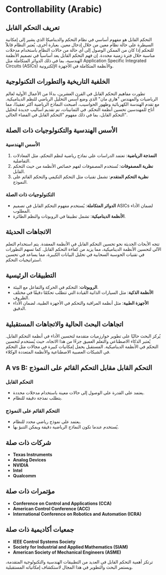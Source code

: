 # Controllability (Arabic)

## تعريف التحكم القابل

التحكم القابل هو مفهوم أساسي في نظام التحكم والديناميكا الذي يشير إلى إمكانية السيطرة على حالة نظام معين من خلال إدخال معين. بعبارة أخرى، يُعتبر النظام قابلاً للتحكم إذا كان من الممكن الوصول إلى أي حالة من حالات النظام باستخدام مدخلات مناسبة خلال فترة زمنية محددة. إن فهم التحكم القابل يعد أساسياً في تصميم الأنظمة الهندسية، بما في ذلك الدوائر المتكاملة مثل Application Specific Integrated Circuits (ASICs) والأنظمة المتكاملة في الأجهزة الإلكترونية.

## الخلفية التاريخية والتطورات التكنولوجية

تطورت مفاهيم التحكم القابل في القرن العشرين، بدءًا من الأعمال الأولية لعالم الرياضيات والمهندس "هاري مان" الذي وضع أسس التحليل الرياضي للنظم الديناميكية. مع تقدم الهندسة الكهربائية وظهور الحواسيب، أصبحت النماذج الرياضية أكثر تعقيدًا، مما أتاح للمهندسين تحسين أنظمة التحكم. في الثمانينات، تم تقديم أساليب جديدة لتحليل التحكم القابل، بما في ذلك مفهوم "التحكم القابل في الفضاء الحالى".

## الأسس الهندسية والتكنولوجيات ذات الصلة

### الأسس الهندسية

1. **النمذجة الرياضية**: تعتمد الدراسات على نماذج رياضية لنظم التحكم، مثل المعادلات التفاضلية.
2. **نظرية المصفوفات**: تُستخدم المصفوفات لفهم خصائص الأنظمة من حيث التحكم القابل.
3. **نظرية التحكم المتقدم**: تشمل تقنيات مثل التحكم التكيفي والتحكم القائم على النموذج.

### التكنولوجيات ذات الصلة

- **الدوائر المتكاملة**: يُستخدم مفهوم التحكم القابل في تصميم ASICs لضمان الأداء المطلوب.
- **الأنظمة الديناميكية**: تشمل تطبيقا في الروبوتات والنظم الطائرة.

## الاتجاهات الحديثة

تتجه الأبحاث الحديثة نحو تحسين التحكم القابل في الأنظمة المعقدة. يتم استخدام التعلم الآلي لتحسين الأنظمة الديناميكية، مما يزيد من كفاءة التحكم القابل. كما تسهم التطورات في تقنيات الحوسبة السحابية في تحليل البيانات الكبيرة، مما يساعد في تحسين استراتيجيات التحكم.

## التطبيقات الرئيسية

- **الروبوتات**: التحكم في الحركة والتفاعل مع البيئة.
- **الأنظمة الذكية**: مثل السيارات الذاتية القيادة التي تتطلب تحكمًا دقيقًا في مختلف الظروف.
- **الأجهزة الطبية**: مثل أنظمة المراقبة والتحكم في الأجهزة الطبية، لضمان الأداء الدقيق.

## اتجاهات البحث الحالية والاتجاهات المستقبلية

يُركز البحث حاليًا على تطوير خوارزميات متقدمة لتحسين الأداء في أنظمة التحكم القابل. يُعتبر الذكاء الاصطناعي والتعلم العميق جزءًا من هذا الاتجاه، حيث يُستخدم لتحسين التحكم في الأنظمة الديناميكية. المستقبل يحمل إمكانيات كبيرة في مجالات مثل التحكم في الشبكات العصبية الاصطناعية والأنظمة المتعددة الوكلاء.

## A vs B: التحكم القابل مقابل التحكم القائم على النموذج

### التحكم القابل
- يعتمد على القدرة على الوصول إلى حالات معينة باستخدام مدخلات محددة.
- يتطلب نمذجة دقيقة للنظام.

### التحكم القائم على النموذج
- يعتمد على نموذج رياضي محدد للنظام.
- يُستخدم عندما تكون النماذج الرياضية دقيقة ويمكن التنبؤ بها.

## شركات ذات صلة

- **Texas Instruments**
- **Analog Devices**
- **NVIDIA**
- **Intel**
- **Qualcomm**

## مؤتمرات ذات صلة

- **Conference on Control and Applications (CCA)**
- **American Control Conference (ACC)**
- **International Conference on Robotics and Automation (ICRA)**

## جمعيات أكاديمية ذات صلة

- **IEEE Control Systems Society**
- **Society for Industrial and Applied Mathematics (SIAM)**
- **American Society of Mechanical Engineers (ASME)**

ترتكز أهمية التحكم القابل في العديد من التطبيقات الهندسية والتكنولوجية المتقدمة، ويستمر البحث والتطوير في هذا المجال لاستكشاف إمكانياته المستقبلية.